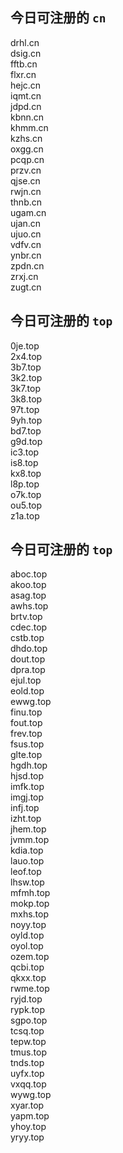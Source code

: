 
## 今日可注册的 `cn`
>
drhl.cn   
dsig.cn   
fftb.cn   
flxr.cn   
hejc.cn   
iqmt.cn   
jdpd.cn   
kbnn.cn   
khmm.cn   
kzhs.cn   
oxgg.cn   
pcqp.cn   
przv.cn   
qjse.cn   
rwjn.cn   
thnb.cn   
ugam.cn   
ujan.cn   
ujuo.cn   
vdfv.cn   
ynbr.cn   
zpdn.cn   
zrxj.cn   
zugt.cn   


## 今日可注册的 `top`
>
0je.top   
2x4.top   
3b7.top   
3k2.top   
3k7.top   
3k8.top   
97t.top   
9yh.top   
bd7.top   
g9d.top   
ic3.top   
is8.top   
kx8.top   
l8p.top   
o7k.top   
ou5.top   
z1a.top   


## 今日可注册的 `top`
>
aboc.top   
akoo.top   
asag.top   
awhs.top   
brtv.top   
cdec.top   
cstb.top   
dhdo.top   
dout.top   
dpra.top   
ejul.top   
eold.top   
ewwg.top   
finu.top   
fout.top   
frev.top   
fsus.top   
glte.top   
hgdh.top   
hjsd.top   
imfk.top   
imgj.top   
infj.top   
izht.top   
jhem.top   
jvmm.top   
kdia.top   
lauo.top   
leof.top   
lhsw.top   
mfmh.top   
mokp.top   
mxhs.top   
noyy.top   
oyld.top   
oyol.top   
ozem.top   
qcbi.top   
qkxx.top   
rwme.top   
ryjd.top   
rypk.top   
sgpo.top   
tcsq.top   
tepw.top   
tmus.top   
tnds.top   
uyfx.top   
vxqq.top   
wywg.top   
xyar.top   
yapm.top   
yhoy.top   
yryy.top   

